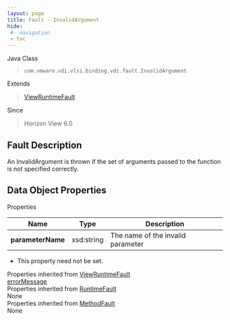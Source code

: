 ```yaml
---
layout: page
title: Fault - InvalidArgument
hide:
 #- navigation
 - toc
---
```






Java Class  
> `com.vmware.vdi.vlsi.binding.vdi.fault.InvalidArgument`

Extends  
> [ViewRuntimeFault](vdi.fault.ViewRuntimeFault.md)

Since  
> Horizon View 6.0


## Fault Description 

An InvalidArgument is thrown if the set of arguments passed to the function is not specified correctly. 

## Data Object Properties

Properties

Name |  Type |  Description   
---|---|---  
**parameterName**|  xsd:string|  The name of the invalid parameter   


 * This property need not be set.

  
Properties inherited from [ViewRuntimeFault](vdi.fault.ViewRuntimeFault.md)  
[errorMessage](vdi.fault.ViewRuntimeFault.md#errorMessage)  
Properties inherited from [RuntimeFault](vmodl.RuntimeFault.md)  
None  
Properties inherited from [MethodFault](vmodl.MethodFault.md)  
None  
  
  
   
  
  
